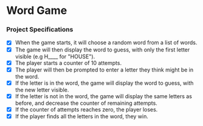 # Word Game

### Project Specifications

- [x] When the game starts, it will choose a random word from a list of words.
- [x] The game will then display the word to guess, with only the first letter visible (e.g H____ for "HOUSE").
- [x] The player starts a counter of 10 attempts.
- [x] The player will then be prompted to enter a letter they think might be in the word.
- [x] If the letter is in the word, the game will display the word to guess, with the new letter visible.
- [x] If the letter is not in the word, the game will display the same letters as before, and decrease the counter of remaining attempts.
- [x] If the counter of attempts reaches zero, the player loses.
- [x] If the player finds all the letters in the word, they win.